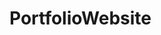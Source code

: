 # PortfolioWebsite

<!doctype html>
<html>
	<head>
		<title> My Website </title>
		<style>
			
		</style>
	</head>
            <body>
           I'm still trying to figure this out. Wish me luck!

<p> So, I'm trying to <br> figure out if this works like HTML or something? Like I don't understand how you differentiate files? if that makes sense. </p>

<div class="categories" > About Me </div> <div class="categories"> work </div>

<span> how do I </span> <span> do CSS? </span>

</html>
<CSS>
.categories {
            font-weight: bold;
            }
</CSS>
